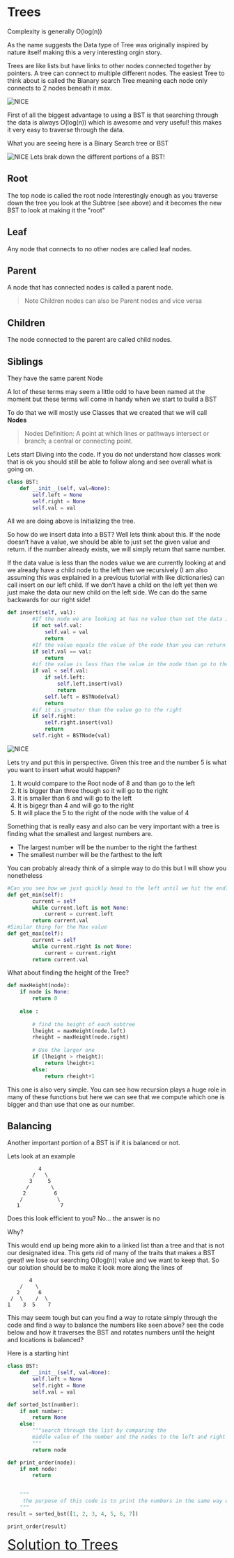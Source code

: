# Trees
Complexity is generally O(log(n))



As the name suggests the Data type of Tree was originally inspired by nature itself making this a very interesting orgin story.

Trees are like lists but have links to other nodes connected together by pointers. A tree can connect to multiple different nodes. The easiest Tree to think about is called the Bianary search Tree meaning each node only connects to 2 nodes beneath it max.

![NICE](Photos/BST.png "Simple tree") 

First of all the biggest advantage to using a BST is that searching through the data is always O(log(n)) which is awesome and very useful! this makes it very easy to traverse through the data.


What you are seeing here is a Binary Search tree or BST


![NICE](Photos/bst1.png "Simple tree")
Lets brak down the different portions of a BST!

## Root
The top node is called the root node
Interestingly enough as you traverse down the tree you look at the Subtree (see above) and it becomes the new BST to look at making it the "root" 
## Leaf
Any node that connects to no other nodes are called leaf nodes.
## Parent 
A node that has connected nodes is called a parent node.
>Note Children nodes can also be Parent nodes and vice versa
## Children
The node connected to the parent are called child nodes.
## Siblings
They have the same parent Node

A lot of these terms may seem a little odd to have been named at the moment but these terms will come in handy when we start to build a BST

To do that we will mostly use Classes that we created that we will call **Nodes**
>Nodes Definition: A point at which lines or pathways intersect or branch; a central or connecting point.

Lets start Diving into the code.
If you do not understand how classes work that is ok you should still be able to follow along and see overall what is going on.
```python
class BST:
    def __init__(self, val=None):
        self.left = None
        self.right = None
        self.val = val


```
All we are doing above is Initializing the tree.

So how do we insert data into a BST?
Well lets think about this. If the node doesn’t have a value, we should be able to just set the given value and return. if the number already exists, we will simply return that same number. 

If the data value is less than the nodes value we are currently looking at and we already have a child node to the left then we recursively (I am also assuming this was explained in a previous tutorial with like dictionaries) can call insert on our left child. If we don’t have a child on the left yet then we just make the data our new child on the left side. We can do the same backwards for our right side!

```python
def insert(self, val):
        #If the node we are looking at has no value than set the data in it
        if not self.val:
            self.val = val
            return
        #If the value equals the value of the node than you can return
        if self.val == val:
            return
        #if the value is less than the value in the node than go to the left
        if val < self.val:
            if self.left:
                self.left.insert(val)
                return
            self.left = BSTNode(val)
            return
        #if it is greater than the value go to the right
        if self.right:
            self.right.insert(val)
            return
        self.right = BSTNode(val)
```   
![NICE](Photos/BST.png "Simple tree") 

Lets try and put this in perspective. Given this tree and the number 5 is what you want to insert what would happen?

1. It would compare to the Root node of 8 and than go to the left
2. It is bigger than three though so it will go to the right
3. It is smaller than 6 and will go to the left
4. It is bigegr than 4 and will go to the right 
5. It will place the 5 to the right of the node with the value of 4

Something that is really easy and also can be very important with a tree is finding what the smallest and largest numbers are.
- The largest number will be the number to the right the farthest
- The smallest number will be the farthest to the left

You can probably already think of a simple way to do this but I will show you nonetheless
```python
#Can you see how we just quickly head to the left until we hit the end?
def get_min(self):
        current = self
        while current.left is not None:
            current = current.left
        return current.val
#Similar thing for the Max value
def get_max(self):
        current = self
        while current.right is not None:
            current = current.right
        return current.val
```

What about finding the height of the Tree? 
```python
def maxHeight(node):
    if node is None:
        return 0
 
    else :
 
        # find the height of each subtree
        lheight = maxHeight(node.left)
        rheight = maxHeight(node.right)
 
        # Use the larger one
        if (lheight > rheight):
            return lheight+1
        else:
            return rheight+1
```
This one is also very simple. You can see how recursion plays a huge role in many of these functions but here we can see that we compute which one is bigger and than use that one as our number.


## Balancing
Another important portion of a BST is if it is balanced or not. 

Lets look at an example
```
          4
        /   \
       3     5
      /       \
     2         6 
    /           \
   1             7
```
Does this look efficient to you?
No... the answer is no

Why?

This would end up being more akin to a linked list than a tree and that is not our designated idea. This gets rid of many of the traits that makes a BST great! we lose our searching O(log(n)) value and we want to keep that. So our solution should be to make it look more along the lines of 
```
       4
    /    \
   2      6
 /  \    /  \
1    3  5    7 
```
This may seem tough but can you find a way to rotate simply through the code and find a way to balance the numbers like seen above? see the code below and how it traverses the BST and rotates numbers until the height and locations is balanced?

Here is a starting hint
```python
class BST:
    def __init__(self, val=None):
        self.left = None
        self.right = None
        self.val = val

def sorted_bst(number):
    if not number:
        return None
    else:
        """search through the list by comparing the  
        middle value of the number and the nodes to the left and right
        """
        return node

def print_order(node): 
    if not node: 
        return

    
    """
     the purpose of this code is to print the numbers in the same way we ordered it above
    """
result = sorted_bst([1, 2, 3, 4, 5, 6, 7])

print_order(result)

```
[ <font size="6"> Solution to Trees</font>](Solutions\treessolution.py)
